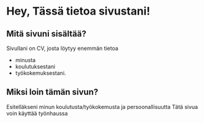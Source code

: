 # Hey, Tässä tietoa sivustani!
## Mitä sivuni sisältää?
Sivullani on CV, josta löytyy enemmän tietoa 
- minusta
- koulutuksestani
- työkokemuksestani.
## Miksi loin tämän sivun?
Esitelläkseni minun koulutusta/työkokemusta ja persoonallisuutta Tätä sivua voin käyttää työnhaussa
